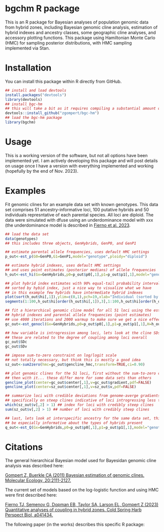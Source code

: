 # bgchm R package

This is an R package for Bayesian analyses of population genomic data from hybrid zones, including Bayesian genomic cline analysis, estimation of hybrid indexes and ancestry classes, some geographic cline analyses, and accessory plotting functions. This package using Hamiltonian Monte Carlo (HMC) for sampling posterior distributions, with HMC sampling implemented via Stan.

# Installation

You can install this package within R directly from GitHub.

```R
## install and load devtools
install.packages("devtools")
library(devtools)
## install bgc-hm
## this will take a bit as it requires compiling a substantial amount of C++ code
devtools::install_github("zgompert/bgc-hm")
## load the bgc-hm package
library(bgchm)
```

# Usage

This is a working version of the software, but not all options have been implemented yet. I am actively developing this package and will post details on usage once I have a version with everything implemented and working (hopefully by the end of Nov. 2023).

# Examples

Fit genomic clines for an example data set with known genotypes. This data set comprises 51 ancestry-informative loci, 100 putative hybrids and 50 individuals represntative of each parental species. All loci are diploid. The data were simulated with dfuse using an underdominance model with xxx (the underdominance model is described in [Fierno et al. 2023](https://cshperspectives.cshlp.org/content/early/2023/09/21/cshperspect.a041434).
```R
## load the data set
data(genotypes)
## this includes three objects, GenHybrids, GenP0, and GenP1

## estimate parental allele frequencies, uses default HMC settings
p_out<-est_p(G0=GenP0,G1=GenP1,model="genotype",ploidy="diploid")

## estimate hybrid indexes, uses default HMC settings
## and uses point estimates (posterior medians) of allele frequencies
h_out<-est_hi(Gx=GenHybrids,p0=p_out$p0[,1],p1=p_out$p1[,1],model="genotype",ploidy="diploid")

## plot hybrid index estimates with 90% equal-tail probability intervals
## sorted by hybid index, just a nice way to visualize what we have
## in this example few hybrids have intermediate hybrid indexes 
plot(sort(h_out$hi[,1]),ylim=c(0,1),pch=19,xlab="Individual (sorted by HI)",ylab="Hybrid index (HI)")
segments(1:100,h_out$hi[order(h_out$hi[,1]),3],1:100,h_out$hi[order(h_out$hi[,1]),4])

## fit a hierarchical genomic cline model for all 51 loci using the estimated
## hybrid indexes and parental allele frequencies (point estimates)
## use 4000 iterations and 2000 warmup to make sure we get a nice effective sample size
gc_out<-est_genocl(Gx=GenHybrids,p0=p_out$p0[,1],p1=p_out$p1[,1],H=h_out$hi[,1],model="genotype",ploidy="diploid",hier=TRUE,n_iters=4000)

## how variable is introgression among loci, lets look at the cline SDs
## these are related to the degree of coupling among loci overall
gc_out$SDc
gc_out$SDv

## impose sum-to-zero constraint on log/logit scale
## not totally necessary, but think this is mostly a good idea
sz_out<-sum2zero(hmc=gc_out$gencline_hmc,transform=TRUE,ci=0.90)

## plot genomic clines for the 51 loci, first without the sum-to-zero constraint
## then with it... these differ more for some data sets than others
gencline_plot(center=gc_out$center[,1],v=gc_out$gradient,pdf=FALSE)
gencline_plot(center=sz_out$center[,1],v=sz_out$v,pdf=FALSE)

## summarize loci with credible deviations from genome-averge gradients, here the focus is
## specifically on steep clines indicative of loci introgressing less than the average
which(sz_out$v[,2] > 1) ## index for loci with credibly steep clines
sum(sz_out$v[,2] > 1) ## number of loci with credibly steep clines

## last, lets look at interspecific ancestry for the same data set, this can
## be especially informative about the types of hybrids present
q_out<-est_Q(Gx=GenHybrids,p0=p_out$p0[,1],p1=p_out$p1[,1],model="genotype",ploidy="diploid")

```

# Citations

The general hierarchical Bayesian model used for Bayesidan genomic cline analysis was described here:

[Gompert Z, Buerkle CA (2011) Bayesian estimation of genomic clines. Molecular Ecology, 20:2111-2127.](https://onlinelibrary.wiley.com/doi/full/10.1111/j.1365-294X.2011.05074.x)

The current set of models based on the log-logistic function and using HMC were first described here:

[Fierno TJ, Semenov G, Dopman EB, Taylor SA, Larson EL, Gompert Z (2023) Quantitative analyses of coupling in hybrid zones. Cold Spring Harb Perspect Biol, a041434.](https://cshperspectives.cshlp.org/content/early/2023/09/21/cshperspect.a041434)

The following paper (in the works) describes this specific R package:



